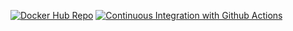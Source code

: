 [![Docker Hub Repo](https://img.shields.io/docker/pulls/avoiid/recipes-back)](https://hub.docker.com/repository/docker/avoiid/recipes-back)
[![Continuous Integration with Github Actions](https://github.com/notAvoiid/food-recipes/actions/workflows/continuous-integration.yml/badge.svg)](https://github.com/notAvoiid/food-recipes/actions/workflows/continuous-integration.yml)
